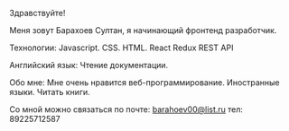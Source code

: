 Здравствуйте!

Меня зовут Барахоев Султан, я начинающий фронтенд разработчик.

Технологии:
Javascript.
CSS.
HTML.
React
Redux
REST API

Английский язык: 
Чтение документации.

Обо мне: 
Мне очень нравится веб-программирование.
Иностранные языки.
Читать книги.

Со мной можно связаться по почте: barahoev00@list.ru
тел: 89225712587


